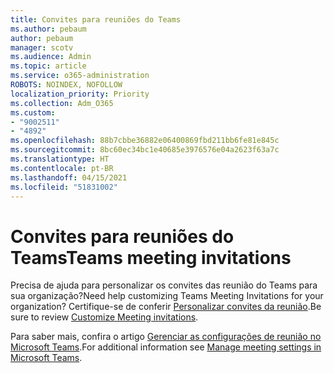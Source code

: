 ```yaml
---
title: Convites para reuniões do Teams
ms.author: pebaum
author: pebaum
manager: scotv
ms.audience: Admin
ms.topic: article
ms.service: o365-administration
ROBOTS: NOINDEX, NOFOLLOW
localization_priority: Priority
ms.collection: Adm_O365
ms.custom:
- "9002511"
- "4892"
ms.openlocfilehash: 88b7cbbe36882e06400869fbd211bb6fe81e845c
ms.sourcegitcommit: 8bc60ec34bc1e40685e3976576e04a2623f63a7c
ms.translationtype: HT
ms.contentlocale: pt-BR
ms.lasthandoff: 04/15/2021
ms.locfileid: "51831002"
---
```

# <a name="teams-meeting-invitations"></a><span data-ttu-id="f4652-102">Convites para reuniões do Teams</span><span class="sxs-lookup"><span data-stu-id="f4652-102">Teams meeting invitations</span></span>

<span data-ttu-id="f4652-103">Precisa de ajuda para personalizar os convites das reunião do Teams para sua organização?</span><span class="sxs-lookup"><span data-stu-id="f4652-103">Need help customizing Teams Meeting Invitations for your organization?</span></span> <span data-ttu-id="f4652-104">Certifique-se de conferir [Personalizar convites da reunião](https://docs.microsoft.com/microsoftteams/meeting-settings-in-teams#customize-meeting-invitations).</span><span class="sxs-lookup"><span data-stu-id="f4652-104">Be sure to review [Customize Meeting invitations](https://docs.microsoft.com/microsoftteams/meeting-settings-in-teams#customize-meeting-invitations).</span></span>  

<span data-ttu-id="f4652-105">Para saber mais, confira o artigo [Gerenciar as configurações de reunião no Microsoft Teams](https://docs.microsoft.com/microsoftteams/meeting-settings-in-teams).</span><span class="sxs-lookup"><span data-stu-id="f4652-105">For additional information see [Manage meeting settings in Microsoft Teams](https://docs.microsoft.com/microsoftteams/meeting-settings-in-teams).</span></span>
